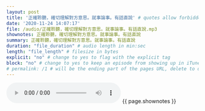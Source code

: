 ```yaml
---
layout: post
title: '正確聆聽，確切理解對方意思。就事論事。有話直說' # quotes allow forbidden characters like the colon
date: '2020-11-24 14:07:17'
file: /audio/正確聆聽，確切理解對方意思。就事論事。有話直說.mp3
shownotes: 正確聆聽，確切理解對方意思。就事論事。有話直說
summary: 正確聆聽，確切理解對方意思。就事論事。有話直說
duration: "file_duration" # audio length in min:sec
length: "file_length" # filesize in bytes
explicit: "no" # change to yes to flag with the explicit tag
block: "no" # change to yes to keep an episode from showing up in iTunes
# permalink: /1 # will be the ending part of the pages URL, delete to default to the title
---
```


<audio controls>
<source src="{{site.url}}{{site.baseurl}}{{ page.file }}" type="audio/x-mp3">
Your browser does not support the audio element.
</audio>
{{ page.shownotes }}
